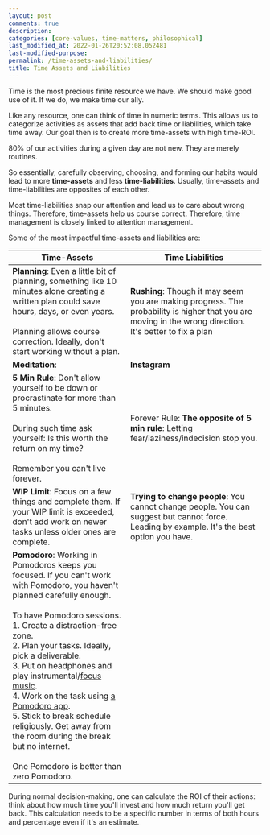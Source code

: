 ```yaml
---
layout: post
comments: true
description:
categories: [core-values, time-matters, philosophical]
last_modified_at: 2022-01-26T20:52:08.052481
last-modified-purpose:
permalink: /time-assets-and-liabilities/
title: Time Assets and Liabilities
---
```


Time is the most precious finite resource we have. We should make good use of it. If we do, we make time our ally.

Like any resource, one can think of time in numeric terms. This allows us to categorize activities as assets that add back time or liabilities, which take time away. Our goal then is to create more time-assets with high time-ROI.

80% of our activities during a given day are not new. They are merely routines.

So essentially, carefully observing, choosing, and forming our habits would lead to more **time-assets** and less **time-liabilities**. Usually, time-assets and time-liabilities are opposites of each other.

Most time-liabilities snap our attention and lead us to care about wrong things. Therefore, time-assets help us course correct. Therefore, time management is closely linked to attention management.

Some of the most impactful time-assets and liabilities are:

| Time-Assets                                                                                                                                                                                                                                                                                                                                                                                                                                                                                                                             | Time Liabilities                                                                                                                                         |
|-----------------------------------------------------------------------------------------------------------------------------------------------------------------------------------------------------------------------------------------------------------------------------------------------------------------------------------------------------------------------------------------------------------------------------------------------------------------------------------------------------------------------------------------|----------------------------------------------------------------------------------------------------------------------------------------------------------|
| **Planning**: Even a little bit of planning, something like 10 minutes alone creating a written plan could save hours, days, or even years. <br><br>Planning allows course correction. Ideally, don't start working without a plan.                                                                                                                                                                                                                                                                                                                                                   | **Rushing**: Though it may seem you are making progress. The probability is higher that you are moving in the wrong direction. It's better to fix a plan |
| **Meditation**:                                                                                                                                                                                                                                                                                                                                                                                                                                                                                                                         | **Instagram**                                                                                                                                            |
| **5 Min Rule**: Don't allow yourself to be down or procrastinate for more than 5 minutes. <br><br>During such time ask yourself: Is this worth the return on my time?<br><br>Remember you can't live forever.                                                                                                                                                                                                                                                                                                                           | Forever Rule: **The opposite of 5 min rule**: Letting fear/laziness/indecision stop you.                                                                 |
| **WIP Limit**: Focus on a few things and complete them. If your WIP limit is exceeded, don't add work on newer tasks unless older ones are complete.                                                                                                                                                                                                                                                                                                                                                                                     | **Trying to change people**: You cannot change people. You can suggest but cannot force. Leading by example. It's the best option you have.              |
| **Pomodoro**: Working in Pomodoros keeps you focused. If you can't work with Pomodoro, you haven't planned carefully enough.<br><br>To have Pomodoro sessions.<br>1. Create a distraction-free zone.<br>2. Plan your tasks. Ideally, pick a deliverable.<br>3. Put on headphones and play instrumental/[focus music](https://www.youtube.com/playlist?list=PLx65qkgCWNJIs3FPaj8JZhduXSpQ_ZfvL).<br>4. Work on the task using [a Pomodoro app](https://pomofocus.io/).<br>5. Stick to break schedule religiously. Get away from the room during the break but no internet. <br><br>One Pomodoro is better than zero Pomodoro. |                                                                                                                                                          |

During normal decision-making, one can calculate the ROI of their actions: think about how much time you'll invest and how much return you'll get back. This calculation needs to be a specific number in terms of both hours and percentage even if it's an estimate.